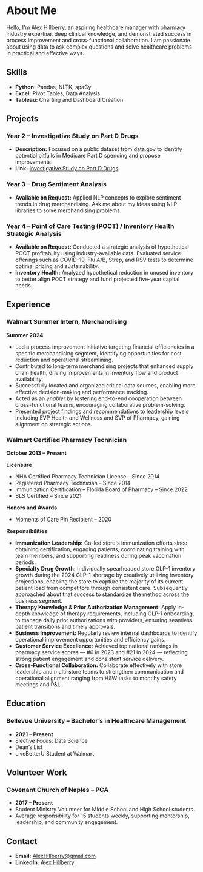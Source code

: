 # About Me

Hello, I'm Alex Hillberry, an aspiring healthcare manager with pharmacy industry expertise, deep clinical knowledge, and demonstrated success in process improvement and cross-functional collaboration. I am passionate about using data to ask complex questions and solve healthcare problems in practical and effective ways.

## Skills

- **Python:** Pandas, NLTK, spaCy  
- **Excel:** Pivot Tables, Data Analysis  
- **Tableau:** Charting and Dashboard Creation  

## Projects

### Year 2 – Investigative Study on Part D Drugs
- **Description:** Focused on a public dataset from data.gov to identify potential pitfalls in Medicare Part D spending and propose improvements.  
- **Link:** [Investigative Study on Part D Drugs](https://rpubs.com/AlexHillberry/1070745)

### Year 3 – Drug Sentiment Analysis
- **Available on Request:** Applied NLP concepts to explore sentiment trends in drug merchandising. Ask me about my ideas using NLP libraries to solve merchandising problems.  

### Year 4 – Point of Care Testing (POCT) / Inventory Health Strategic Analysis
- **Available on Request:** Conducted a strategic analysis of hypothetical POCT profitability using industry-available data. Evaluated service offerings such as COVID-19, Flu A/B, Strep, and RSV tests to determine optimal pricing and sustainability.  
- **Inventory Health:** Analyzed hypothetical reduction in unused inventory to better align POCT strategy and fund projected five-year capital needs.  

## Experience

### Walmart Summer Intern, Merchandising
**Summer 2024**  
- Led a process improvement initiative targeting financial efficiencies in a specific merchandising segment, identifying opportunities for cost reduction and operational streamlining.  
- Contributed to long-term merchandising projects that enhanced supply chain health, driving improvements in inventory flow and product availability.  
- Successfully located and organized critical data sources, enabling more effective decision-making and performance tracking.  
- Acted as an *enabler* by fostering end-to-end cooperation between cross-functional teams, encouraging collaborative problem-solving.  
- Presented project findings and recommendations to leadership levels including EVP Health and Wellness and SVP of Pharmacy, gaining alignment on strategic actions.  

### Walmart Certified Pharmacy Technician
**October 2013 – Present**  

**Licensure**  
- NHA Certified Pharmacy Technician License – Since 2014  
- Registered Pharmacy Technician – Since 2014  
- Immunization Certification – Florida Board of Pharmacy – Since 2022  
- BLS Certified – Since 2021  

**Honors and Awards**  
- Moments of Care Pin Recipient – 2020  

**Responsibilities**  
- **Immunization Leadership:** Co-led store's immunization efforts since obtaining certification, engaging patients, coordinating training with team members, and supporting readiness during peak vaccination periods.  
- **Specialty Drug Growth:** Individually spearheaded store GLP-1 inventory growth during the 2024 GLP-1 shortage by creatively utilizing inventory projections, enabling the store to capture the majority of its current patient load from competitors through consistent care. Subsequently approached about that success to standardize the method across the business segment.  
- **Therapy Knowledge & Prior Authorization Management:** Apply in-depth knowledge of therapy requirements, including GLP-1 onboarding, to manage daily prior authorizations with providers, ensuring seamless patient transitions and timely approvals.  
- **Business Improvement:** Regularly review internal dashboards to identify operational improvement opportunities and efficiency gains.  
- **Customer Service Excellence:** Achieved top national rankings in pharmacy service scores — #6 in 2023 and #21 in 2024 — reflecting strong patient engagement and consistent service delivery.  
- **Cross-Functional Collaboration:** Collaborate effectively with store leadership and multi-store teams to strengthen communication and operational alignment ranging from H&W tasks to montlhy safety meetings and P&L.  

## Education

### Bellevue University – Bachelor’s in Healthcare Management
- **2021 – Present**  
- Elective Focus: Data Science  
- Dean’s List  
- LiveBetterU Student at Walmart  

## Volunteer Work

### Covenant Church of Naples – PCA
- **2017 – Present**  
- Student Ministry Volunteer for Middle School and High School students.  
- Average responsibility for 15 students weekly, supporting mentorship, leadership, and community engagement.  

## Contact

- **Email:** [AlexHillberry@gmail.com](mailto:AlexHillberry@gmail.com)  
- **LinkedIn:** [Alex Hillberry](https://www.linkedin.com/in/alexander-hillberry-b7886918a/)  

